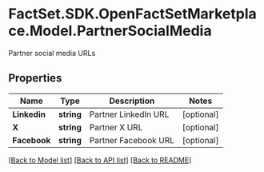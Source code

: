 # FactSet.SDK.OpenFactSetMarketplace.Model.PartnerSocialMedia
Partner social media URLs

## Properties

Name | Type | Description | Notes
------------ | ------------- | ------------- | -------------
**Linkedin** | **string** | Partner LinkedIn URL | [optional] 
**X** | **string** | Partner X URL | [optional] 
**Facebook** | **string** | Partner Facebook URL | [optional] 

[[Back to Model list]](../README.md#documentation-for-models) [[Back to API list]](../README.md#documentation-for-api-endpoints) [[Back to README]](../README.md)

